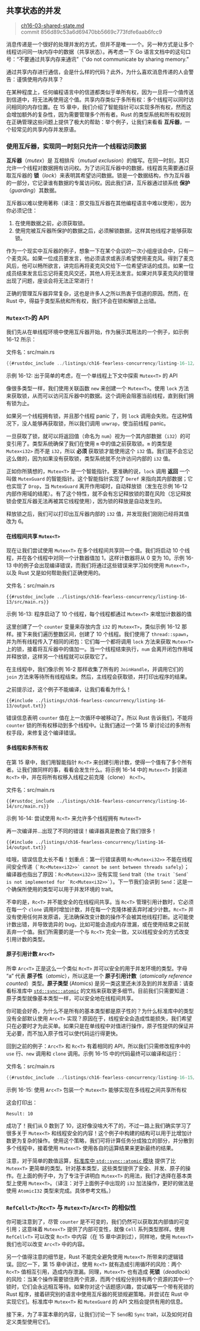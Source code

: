 ## 共享状态的并发

> [ch16-03-shared-state.md](https://github.com/rust-lang/book/blob/main/src/ch16-03-shared-state.md)
> <br>
> commit 856d89c53a6d69470bb5669c773fdfe6aab6fcc9

消息传递是一个很好的处理并发的方式，但并不是唯一一个。另一种方式是让多个线程访问同一块内存中的数据（共享状态）。再考虑一下 Go 语言文档中的这句口号：“不要通过共享内存来通讯”（“do not communicate by sharing memory.”

通过共享内存进行通信，会是什么样的代码？此外，为什么喜欢消息传递的人会警告：谨慎使用内存共享？

在某种程度上，任何编程语言中的信道都类似于单所有权，因为一旦将一个值传送到信道中，将无法再使用这个值。共享内存类似于多所有权：多个线程可以同时访问相同的内存位置。在 15 章中，我们介绍了智能指针可以实现多所有权，然而这会增加额外的复杂性，因为需要管理多个所有者。Rust 的类型系统和所有权规则在正确管理这些问题上提供了极大的帮助：举个例子，让我们来看看 **互斥器**，一个较常见的共享内存并发原语。

### 使用互斥器，实现同一时刻只允许一个线程访问数据

**互斥器**（_mutex_）是 互相排斥（_mutual exclusion_）的缩写。在同一时刻，其只允许一个线程对数据拥有访问权。为了访问互斥器中的数据，线程首先需要通过获取互斥器的 **锁**（_lock_）来表明其希望访问数据。锁是一个数据结构，作为互斥器的一部分，它记录谁有数据的专属访问权。因此我们讲，互斥器通过锁系统 **保护**（_guarding_）其数据。

互斥器以难以使用著称（译注：原文指互斥器在其他编程语言中难以使用），因为你必须记住：

1. 在使用数据之前，必须获取锁。
2. 使用完被互斥器所保护的数据之后，必须解锁数据，这样其他线程才能够获取锁。

作为一个现实中互斥器的例子，想象一下在某个会议的一次小组座谈会中，只有一个麦克风。如果一位成员要发言，他必须请求或表示希望使用麦克风。得到了麦克风后，他可以畅所欲言，讲完后再将麦克风交给下一位希望讲话的成员。如果一位成员结束发言后忘记将麦克风交还，其他人将无法发言。如果对共享麦克风的管理出现了问题，座谈会将无法正常进行！

正确的管理互斥器异常复杂，这也是许多人之所以热衷于信道的原因。然而，在 Rust 中，得益于类型系统和所有权，我们不会在锁和解锁上出错。

### `Mutex<T>`的 API

我们先从在单线程环境中使用互斥器开始，作为展示其用法的一个例子，如示例 16-12 所示：

<span class="filename">文件名：src/main.rs</span>

```rust
{{#rustdoc_include ../listings/ch16-fearless-concurrency/listing-16-12/src/main.rs}}
```

<span class="caption">示例 16-12: 出于简单的考虑，在一个单线程上下文中探索 `Mutex<T>` 的 API</span>

像很多类型一样，我们使用关联函数 `new` 来创建一个 `Mutex<T>`。使用 `lock` 方法来获取锁，从而可以访问互斥器中的数据。这个调用会阻塞当前线程，直到我们拥有锁为止。

如果另一个线程拥有锁，并且那个线程 panic 了，则 `lock` 调用会失败。在这种情况下，没人能够再获取锁，所以我们调用 `unwrap`，使当前线程 panic。

一旦获取了锁，就可以将返回值（命名为 `num`）视为一个其内部数据（`i32`）的可变引用了。类型系统确保了我们在使用 `m` 中的值之前获取锁。`m` 的类型是 `Mutex<i32>` 而不是 `i32`，所以 **必须** 获取锁才能使用这个 `i32` 值。我们是不会忘记这么做的，因为如果没有获取锁，类型系统就不允许访问内部的 `i32` 值。

正如你所猜想的，`Mutex<T>` 是一个智能指针。更准确的说，`lock` 调用 **返回** 一个叫做 `MutexGuard` 的智能指针。这个智能指针实现了 `Deref` 来指向其内部数据；它也实现了 `Drop`，当 `MutexGuard` 离开作用域时，自动释放锁（发生在示例 16-12 内部作用域的结尾）。有了这个特性，就不会有忘记释放锁的潜在风险（忘记释放锁会使互斥器无法再被其它线程使用），因为锁的释放是自动发生的。

释放锁之后，我们可以打印出互斥器内部的 `i32` 值，并发现我们刚刚已经将其值改为 6。

#### 在线程间共享 `Mutex<T>`

现在让我们尝试使用 `Mutex<T>` 在多个线程间共享同一个值。我们将启动 10 个线程，并在各个线程中对同一个计数器值加 1，这样计数器将从 0 变为 10。示例 16-13 中的例子会出现编译错误，而我们将通过这些错误来学习如何使用 `Mutex<T>`，以及 Rust 又是如何帮助我们正确使用的。

<span class="filename">文件名：src/main.rs</span>

```rust,ignore,does_not_compile
{{#rustdoc_include ../listings/ch16-fearless-concurrency/listing-16-13/src/main.rs}}
```

<span class="caption">示例 16-13: 程序启动了 10 个线程，每个线程都通过 `Mutex<T>` 来增加计数器的值</span>

这里创建了一个 `counter` 变量来存放内含 `i32` 的 `Mutex<T>`，类似示例 16-12 那样。接下来我们遍历整数区间，创建了 10 个线程。我们使用了 `thread::spawn`，并为所有线程传入了相同的闭包：它们每一个都将调用 `lock` 方法来获取 `Mutex<T>` 上的锁，接着将互斥器中的值加一。当一个线程结束执行，`num` 会离开闭包作用域并释放锁，这样另一个线程就可以获取它了。

在主线程中，我们像示例 16-2 那样收集了所有的 `JoinHandle`，并调用它们的 `join` 方法来等待所有线程结束。然后，主线程会获取锁，并打印出程序的结果。

之前提示过，这个例子不能编译，让我们看看为什么！

```console
{{#include ../listings/ch16-fearless-concurrency/listing-16-13/output.txt}}
```

错误信息表明 `counter` 值在上一次循环中被移动了。所以 Rust 告诉我们，不能将 `counter` 锁的所有权移动到多个线程中。让我们通过一个第 15 章讨论过的多所有权手段，来修复这个编译错误。

#### 多线程和多所有权

在第 15 章中，我们用智能指针 `Rc<T>` 来创建引用计数，使得一个值有了多个所有者。让我们做同样的事，看看会发生什么。将示例 16-14 中的 `Mutex<T>` 封装进 `Rc<T>` 中，并在将所有权移入线程之前克隆（clone） `Rc<T>`。

<span class="filename">文件名：src/main.rs</span>

```rust,ignore,does_not_compile
{{#rustdoc_include ../listings/ch16-fearless-concurrency/listing-16-14/src/main.rs}}
```

<span class="caption">示例 16-14: 尝试使用 `Rc<T>` 来允许多个线程拥有 `Mutex<T>`</span>

再一次编译并...出现了不同的错误！编译器真是教会了我们很多！

```console
{{#include ../listings/ch16-fearless-concurrency/listing-16-14/output.txt}}
```

哇哦，错误信息太长不看！划重点：第一行错误表明 `Rc<Mutex<i32>>` 不能在线程间安全传递（`` `Rc<Mutex<i32>>` cannot be sent between threads safely ``）；编译器也指出了原因：`Rc<Mutex<i32>>` 没有实现 `Send` trait（`` the trait `Send` is not implemented for `Rc<Mutex<i32>>` ``）。下一节我们会讲到 `Send`：这是一个确保所使用的类型可以用于并发环境的 trait。

不幸的是，`Rc<T>` 并不能安全的在线程间共享。当 `Rc<T>` 管理引用计数时，它必须在每一个 `clone` 调用时增加计数，并在每一个克隆体被丢弃时减少计数。`Rc<T>` 并没有使用任何并发原语，无法确保改变计数的操作不会被其他线程打断。这可能使计数出错，并导致诡异的 bug，比如可能会造成内存泄漏，或在使用结束之前就丢弃一个值。我们所需要的是一个与 `Rc<T>` 完全一致，又以线程安全的方式改变引用计数的类型。

#### 原子引用计数 `Arc<T>`

所幸 `Arc<T>` 正是这么一个类似 `Rc<T>` 并可以安全的用于并发环境的类型。字母 “a” 代表 **原子性**（_atomic_），所以这是一个 **原子引用计数**（_atomically reference counted_）类型。**原子类型** (Atomics) 是另一类这里还未涉及到的并发原语：请查看标准库中 [`std::sync::atomic`][atomic] 的文档来获取更多细节。目前我们只需要知道：原子类型就像基本类型一样，可以安全地在线程间共享。

你可能会好奇，为什么不是所有的基本类型都是原子性的？为什么标准库中的类型没有全部默认使用 `Arc<T>` 实现？原因在于，线程安全会造成性能损失，我们希望只在必要时才为此买单。如果只是在单线程中对值进行操作，原子性提供的保证并无必要，而不加入原子性可以使代码运行得更快。

回到之前的例子：`Arc<T>` 和 `Rc<T>` 有着相同的 API，所以我们只需修改程序中的 `use` 行、`new` 调用和 `clone` 调用。示例 16-15 中的代码最终可以编译和运行：

<span class="filename">文件名：src/main.rs</span>

```rust
{{#rustdoc_include ../listings/ch16-fearless-concurrency/listing-16-15/src/main.rs}}
```

<span class="caption">示例 16-15: 使用 `Arc<T>` 包装一个 `Mutex<T>` 能够实现在多线程之间共享所有权</span>

这会打印出：

```text
Result: 10
```

成功了！我们从 0 数到了 10，这好像没啥大不了的，不过一路上我们确实学习了很多关于 `Mutex<T>` 和线程安全的内容！这个例子中构建的结构可以用于比增加计数更为复杂的操作。使用这个策略，我们可将计算任务分成独立的部分，并分散到多个线程中，接着使用 `Mutex<T>` 使用各自的运算结果来更新最终的结果。

注意，对于简单的数值运算，[标准库中 `std::sync::atomic` 模块][atomic] 提供了比 `Mutex<T>` 更简单的类型。针对基本类型，这些类型提供了安全、并发、原子的操作。在上面的例子中，为了专注于讲明白 `Mutex<T>` 的用法，我们才选择在基本类型上使用 `Mutex<T>`。（译注：对于上面例子中出现的 `i32` 加法操作，更好的做法是使用 `AtomicI32` 类型来完成。具体参考文档。）

### `RefCell<T>`/`Rc<T>` 与 `Mutex<T>`/`Arc<T>` 的相似性

你可能注意到了，尽管 `counter` 是不可变的，我们仍然可以获取其内部值的可变引用；这意味着 `Mutex<T>` 提供了内部可变性，就像 `Cell` 系列类型那样。使用 `RefCell<T>` 可以改变 `Rc<T>` 中内容（在 15 章中讲到过），同样地，使用 `Mutex<T>` 我们也可以改变 `Arc<T>` 中的内容。

另一个值得注意的细节是，Rust 不能完全避免使用 `Mutex<T>` 所带来的逻辑错误。回忆一下，第 15 章中讲过，使用 `Rc<T>` 就有造成引用循环的风险：两个 `Rc<T>` 值相互引用，造成内存泄漏。同理，`Mutex<T>` 也有造成 **死锁**（_deadlock_）的风险：当某个操作需要锁住两个资源，而两个线程分别持有两个资源的其中一个锁时，它们会永远相互等待。如果你对这个话题感兴趣，尝试编写一个带有死锁的 Rust 程序，接着研究别的语言中使用互斥器的死锁规避策略，并尝试在 Rust 中实现它们。标准库中 `Mutex<T>` 和 `MutexGuard` 的 API 文档会提供有用的信息。

接下来，为了丰富本章的内容，让我们讨论一下 `Send`和 `Sync` trait，以及如何对自定义类型使用它们。

[atomic]: https://doc.rust-lang.org/std/sync/atomic/index.html
